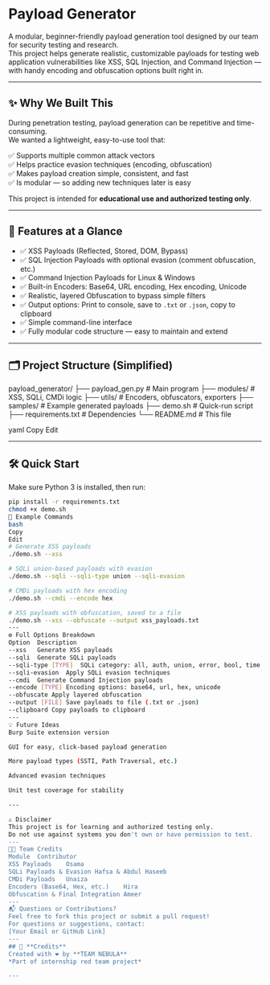 # Payload Generator

A modular, beginner-friendly payload generation tool designed by our team for security testing and research.  
This project helps generate realistic, customizable payloads for testing web application vulnerabilities like XSS, SQL Injection, and Command Injection — with handy encoding and obfuscation options built right in.

---

## ✨ Why We Built This

During penetration testing, payload generation can be repetitive and time-consuming.  
We wanted a lightweight, easy-to-use tool that:

✅ Supports multiple common attack vectors  
✅ Helps practice evasion techniques (encoding, obfuscation)  
✅ Makes payload creation simple, consistent, and fast  
✅ Is modular — so adding new techniques later is easy  

This project is intended for **educational use and authorized testing only**.

---

## 🧩 Features at a Glance

- ✅ XSS Payloads (Reflected, Stored, DOM, Bypass)  
- ✅ SQL Injection Payloads with optional evasion (comment obfuscation, etc.)  
- ✅ Command Injection Payloads for Linux & Windows  
- ✅ Built-in Encoders: Base64, URL encoding, Hex encoding, Unicode  
- ✅ Realistic, layered Obfuscation to bypass simple filters  
- ✅ Output options: Print to console, save to `.txt` or `.json`, copy to clipboard  
- ✅ Simple command-line interface  
- ✅ Fully modular code structure — easy to maintain and extend  

---

## 🗂️ Project Structure (Simplified)

payload_generator/
├── payload_gen.py # Main program
├── modules/ # XSS, SQLi, CMDi logic
├── utils/ # Encoders, obfuscators, exporters
├── samples/ # Example generated payloads
├── demo.sh # Quick-run script
├── requirements.txt # Dependencies
└── README.md # This file

yaml
Copy
Edit

---

## 🛠️ Quick Start

Make sure Python 3 is installed, then run:

```bash
pip install -r requirements.txt
chmod +x demo.sh
🚀 Example Commands
bash
Copy
Edit
# Generate XSS payloads
./demo.sh --xss

# SQLi union-based payloads with evasion
./demo.sh --sqli --sqli-type union --sqli-evasion

# CMDi payloads with hex encoding
./demo.sh --cmdi --encode hex

# XSS payloads with obfuscation, saved to a file
./demo.sh --xss --obfuscate --output xss_payloads.txt
---
⚙️ Full Options Breakdown
Option	Description
--xss	Generate XSS payloads
--sqli	Generate SQLi payloads
--sqli-type [TYPE]	SQLi category: all, auth, union, error, bool, time
--sqli-evasion	Apply SQLi evasion techniques
--cmdi	Generate Command Injection payloads
--encode [TYPE]	Encoding options: base64, url, hex, unicode
--obfuscate	Apply layered obfuscation
--output [FILE]	Save payloads to file (.txt or .json)
--clipboard	Copy payloads to clipboard
---
💡 Future Ideas
Burp Suite extension version

GUI for easy, click-based payload generation

More payload types (SSTI, Path Traversal, etc.)

Advanced evasion techniques

Unit test coverage for stability

---

⚠️ Disclaimer
This project is for learning and authorized testing only.
Do not use against systems you don't own or have permission to test.
---
👨‍💻 Team Credits
Module	Contributor
XSS Payloads	Osama
SQLi Payloads & Evasion	Hafsa & Abdul Haseeb
CMDi Payloads	Unaiza
Encoders (Base64, Hex, etc.)	Hira
Obfuscation & Final Integration	Ameer
---
📬 Questions or Contributions?
Feel free to fork this project or submit a pull request!
For questions or suggestions, contact:
[Your Email or GitHub Link]
---
## 🙌 **Credits**
Created with ❤️ by **TEAM NEBULA**
*Part of internship red team project*

---
